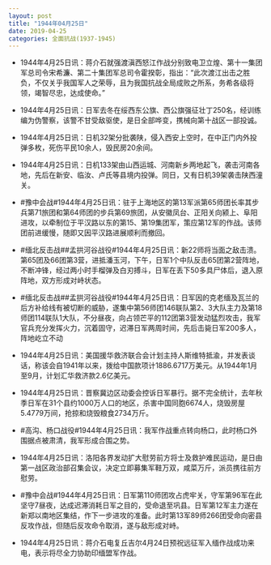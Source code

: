 ```yaml
---
layout: post
title: "1944年04月25日"
date: 2019-04-25
categories: 全面抗战(1937-1945)
---
```


<meta name="referrer" content="no-referrer" />

- 1944年4月25日讯：蒋介石就强渡滇西怒江作战分别致电卫立煌、第十一集团军总司令宋希濂、第二十集团军总司令霍揆彰，指出：“此次渡江出击之胜负，不仅关乎我国军人之荣辱，且为我国抗战全局成败之所系，务希各级将领，竭智尽忠，达成使命。” 

- 1944年4月25日讯：日军去冬在绥西东公旗、西公旗强征壮丁250名，经训练编为伪警察，该警不甘受敌驱使，是日全部哗变，携械向第十战区一部投诚。 

- 1944年4月25日讯：日机32架分批袭陕，侵入西安上空时，在中正门内外投弹多枚，死伤平民10余人，毁民房20余间。 

- 1944年4月25日讯：日机133架由山西运城、河南新乡两地起飞，袭击河南各地，先后在新安、临汝、卢氏等县境内投弹。同日，又有日机39架袭击陕西潼关。 

- #豫中会战#1944年4月25日讯：驻于上海地区的第13军派第65师团长率其步兵第71旅团和第64师团的步兵第69旅团，从安徽凤台、正阳关向颍上、阜阳进攻，以牵制位于平汉路以东的第15、第19集团军，策应第12军的作战。该师团前进缓慢，随即又因平汉路进展顺利而撤回。 

- #缅北反击战##孟拱河谷战役#1944年4月25日讯：新22师将当面之敌击溃。第65团及66团第3营，进抵潘玉河，下午，日军1个中队反击65团第2营阵地，不断冲锋，经过两小时手榴弹及白刃搏斗，日军在丢下50多具尸体后，退入原阵地，双方形成对峙状态。 

- #缅北反击战##孟拱河谷战役#1944年4月25日讯：日军因的克老缅及瓦兰的后方补给线有被切断的威胁，遂集中第56师团146联队第2、3大队主力及第18师团114联队1大队，不分昼夜，向占领芒平的112团第3营发动猛烈攻击，我军官兵充分发挥火力，沉着固守，迟滞日军两周时间，先后击毙日军200多人，阵地屹立不动 

- 1944年4月25日讯：美国援华救济联合会计划主持人斯维特抵渝，并发表谈话，称该会自1941年以来，拨给中国款项计1886.6717万美元。从1944年1月至9月，计划汇华救济款2.6亿美元。 

- 1944年4月25日讯：晋察冀边区动委会控诉日军暴行。据不完全统计，去年秋季日军在31个县约1000万人口的地区，杀害中国同胞6674人，烧毁房屋5.4779万间，抢掠和烧毁粮食2734万斤。 

- #高沟、杨口战役#1944年4月25日讯：我军作战重点转向杨口，此时杨口外围据点被肃清，我军形成合围之势。 

- 1944年4月25日讯：洛阳各界发动扩大慰劳前方将士及救护难民运动，是日由第一战区政治部召集会议，决定立即募集军鞋万双，咸菜万斤，派员携往前方慰劳。 

- #豫中会战#1944年4月25日讯：日军第110师团攻占虎牢关，守军第96军在此坚守7昼夜，达成迟滞消耗日军之目的，受命退至巩县。日军第12军主力遂在新郑以南地区集结，作下一步进攻的准备。此时第13军89师266团受命向密县反攻作战，但随后反攻命令取消，遂与敌形成对峙。 

- 1944年4月25日讯：蒋介石电复丘吉尔4月24日预祝远征军入缅作战成功来电，表示将尽全力协助印缅盟军作战。 

